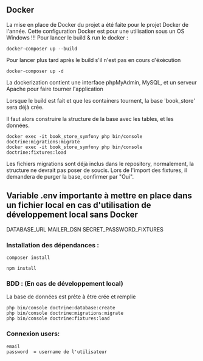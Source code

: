## Docker 
La mise en place de Docker du projet a été faite pour le projet Docker de l'année.
Cette configuration Docker est pour une utilisation sous un OS Windows !!!
Pour lancer le build & run le docker :
```
docker-composer up --build
```

Pour lancer plus tard après le build s'il n'est pas en cours d'éxécution
```
docker-composer up -d
```

La dockerization contient une interface phpMyAdmin, MySQL, et un serveur Apache pour faire tourner l'application

Lorsque le build est fait et que les containers tournent, la base 'book_store' sera déjà crée.

Il faut alors construire la structure de la base avec les tables, et les données.

```
docker exec -it book_store_symfony php bin/console doctrine:migrations:migrate
docker exec -it book_store_symfony php bin/console doctrine:fixtures:load
```

Les fichiers migrations sont déjà inclus dans le repository, normalement, la structure ne devrait pas poser de soucis.
Lors de l'import des fixtures, il demandera de purger la base, confirmer par "Oui".

## Variable .env importante à mettre en place dans un fichier local en cas d'utilisation de développement local sans Docker
DATABASE_URL
MAILER_DSN
SECRET_PASSWORD_FIXTURES

### Installation des dépendances : 
```
composer install

npm install
```

### BDD : (En cas de développement local)
La base de données est prête à être crée et remplie
```
php bin/console doctrine:database:create
php bin/console doctrine:migrations:migrate
php bin/console doctrine:fixtures:load
```
### Connexion users:
```
email
password  = username de l'utilisateur
```
